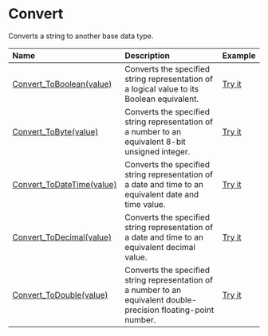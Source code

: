# Convert

Converts a string to another base data type.

| Name | Description | Example |
| :--- | :---------- | :------ |
| [Convert_ToBoolean(value)](/convert-toboolean) | Converts the specified string representation of a logical value to its Boolean equivalent. | [Try it]()|
| [Convert_ToByte(value)](/convert-tobyte) | Converts the specified string representation of a number to an equivalent 8-bit unsigned integer. | [Try it]()|
| [Convert_ToDateTime(value)](/convert-todatetime) | Converts the specified string representation of a date and time to an equivalent date and time value. | [Try it]()|
| [Convert_ToDecimal(value)](/convert-todecimal) | Converts the specified string representation of a date and time to an equivalent decimal value. | [Try it]()|
| [Convert_ToDouble(value)](/convert-todouble) | Converts the specified string representation of a number to an equivalent double-precision floating-point number. | [Try it]()|
